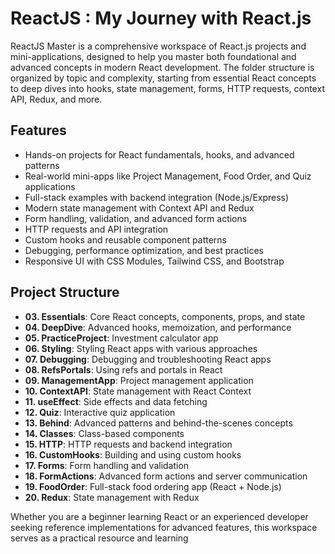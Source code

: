 # ReactJS : My Journey with React.js

ReactJS Master is a comprehensive workspace of React.js projects and mini-applications, designed to help you master both foundational and advanced concepts in modern React development. The folder structure is organized by topic and complexity, starting from essential React concepts to deep dives into hooks, state management, forms, HTTP requests, context API, Redux, and more.

## Features

- Hands-on projects for React fundamentals, hooks, and advanced patterns
- Real-world mini-apps like Project Management, Food Order, and Quiz applications
- Full-stack examples with backend integration (Node.js/Express)
- Modern state management with Context API and Redux
- Form handling, validation, and advanced form actions
- HTTP requests and API integration
- Custom hooks and reusable component patterns
- Debugging, performance optimization, and best practices
- Responsive UI with CSS Modules, Tailwind CSS, and Bootstrap

## Project Structure

- **03. Essentials**: Core React concepts, components, props, and state
- **04. DeepDive**: Advanced hooks, memoization, and performance
- **05. PracticeProject**: Investment calculator app
- **06. Styling**: Styling React apps with various approaches
- **07. Debugging**: Debugging and troubleshooting React apps
- **08. RefsPortals**: Using refs and portals in React
- **09. ManagementApp**: Project management application
- **10. ContextAPI**: State management with React Context
- **11. useEffect**: Side effects and data fetching
- **12. Quiz**: Interactive quiz application
- **13. Behind**: Advanced patterns and behind-the-scenes concepts
- **14. Classes**: Class-based components
- **15. HTTP**: HTTP requests and backend integration
- **16. CustomHooks**: Building and using custom hooks
- **17. Forms**: Form handling and validation
- **18. FormActions**: Advanced form actions and server communication
- **19. FoodOrder**: Full-stack food ordering app (React + Node.js)
- **20. Redux**: State management with Redux

Whether you are a beginner learning React or an experienced developer seeking reference implementations for advanced features, this workspace serves as a practical resource and learning
